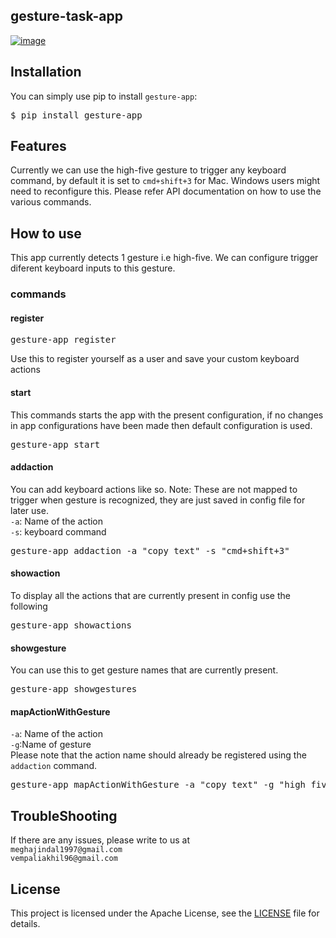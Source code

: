 ## gesture-task-app

[![image](https://img.shields.io/pypi/pyversions/conference-radar.svg)](https://github.com/vempaliakhil96/hand-detection)

## Installation
You can simply use pip to install `gesture-app`:

<pre>
$ pip install gesture-app
</pre>

## Features
Currently we can use the high-five gesture to trigger any keyboard command, by default it is set to 
`cmd+shift+3` for Mac. Windows users might need to reconfigure this. Please refer API documentation
on how to use the various commands.

## How to use
This app currently detects 1 gesture i.e high-five. We can configure trigger diferent keyboard inputs to this gesture.

### commands

#### register
<pre>
gesture-app register
</pre>
Use this to register yourself as a user and save your custom keyboard actions 

#### start
This commands starts the app with the present configuration, if no changes in app configurations have been made then
default configuration is used.
<pre>
gesture-app start
</pre>

#### addaction
You can add keyboard actions like so. Note: These are not mapped to trigger when gesture is recognized, they are just saved
in config file for later use.\
`-a`: Name of the action\
`-s`: keyboard command
<pre>
gesture-app addaction -a "copy text" -s "cmd+shift+3"
</pre>

#### showaction
To display all the actions that are currently present in config use the following
<pre>
gesture-app showactions
</pre>

#### showgesture
You can use this to get gesture names that are currently present.
<pre>
gesture-app showgestures
</pre>

#### mapActionWithGesture
`-a`: Name of the action\
`-g`:Name of gesture\
Please note that the action name should already be 
registered using the `addaction` command.
<pre>
gesture-app mapActionWithGesture -a "copy text" -g "high_five"
</pre>

## TroubleShooting
If there are any issues, please write to us at \
`meghajindal1997@gmail.com` \
`vempaliakhil96@gmail.com` 

## License
This project is licensed under the Apache License, 
see the [LICENSE](https://github.com/vempaliakhil96/hand-detection/blob/master/LICENSE) file for details.
